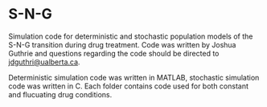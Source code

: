 # S-N-G
Simulation code for deterministic and stochastic population models of the S-N-G transition during drug treatment. Code was written by Joshua Guthrie and questions regarding the code should be directed to jdguthri@ualberta.ca.

Deterministic simulation code was written in MATLAB, stochastic simulation code was written in C. Each folder contains code used for both constant and flucuating drug conditions.
